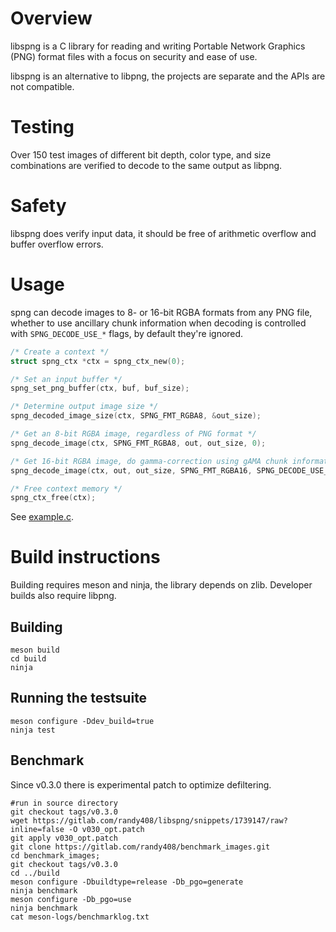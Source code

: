 # Overview

libspng is a C library for reading and writing Portable Network Graphics (PNG) 
format files with a focus on security and ease of use.

libspng is an alternative to libpng, the projects are separate and the APIs are
not compatible.

# Testing

Over 150 test images of different bit depth, color type, and size combinations 
are verified to decode to the same output as libpng.

# Safety

libspng does verify input data, it should be free of arithmetic overflow and buffer 
overflow errors.

# Usage

spng can decode images to 8- or 16-bit RGBA formats from any PNG file, whether to use
ancillary chunk information when decoding is controlled with `SPNG_DECODE_USE_*` flags,
by default they're ignored.

```c
/* Create a context */
struct spng_ctx *ctx = spng_ctx_new(0);

/* Set an input buffer */
spng_set_png_buffer(ctx, buf, buf_size);

/* Determine output image size */
spng_decoded_image_size(ctx, SPNG_FMT_RGBA8, &out_size);

/* Get an 8-bit RGBA image, regardless of PNG format */
spng_decode_image(ctx, SPNG_FMT_RGBA8, out, out_size, 0);

/* Get 16-bit RGBA image, do gamma-correction using gAMA chunk information if available.*/
spng_decode_image(ctx, out, out_size, SPNG_FMT_RGBA16, SPNG_DECODE_USE_GAMA);

/* Free context memory */
spng_ctx_free(ctx);
```

See [example.c](https://gitlab.com/randy408/libspng/blob/master/example.c).


# Build instructions

Building requires meson and ninja, the library depends on zlib. Developer builds
also require libpng.

## Building
```
meson build
cd build
ninja
```

## Running the testsuite
```
meson configure -Ddev_build=true
ninja test
```

## Benchmark

Since v0.3.0 there is experimental patch to optimize defiltering.

```
#run in source directory
git checkout tags/v0.3.0
wget https://gitlab.com/randy408/libspng/snippets/1739147/raw?inline=false -O v030_opt.patch
git apply v030_opt.patch
git clone https://gitlab.com/randy408/benchmark_images.git
cd benchmark_images;
git checkout tags/v0.3.0
cd ../build
meson configure -Dbuildtype=release -Db_pgo=generate
ninja benchmark
meson configure -Db_pgo=use
ninja benchmark
cat meson-logs/benchmarklog.txt
```
